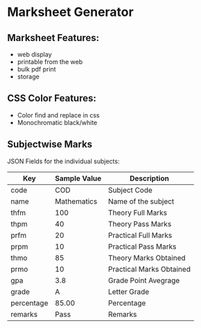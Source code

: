 # Marksheet Generator
## Marksheet Features:
- web display
- printable from the web
- bulk pdf print
- storage

## CSS Color Features:
- Color find and replace in css
- Monochromatic black/white

## Subjectwise Marks

JSON Fields for the individual subjects:

| Key         | Sample Value | Description |
|-------------|--------------|-------------|
| code        | COD          | Subject Code
| name        | Mathematics  | Name of the subject
| thfm        | 100          | Theory Full Marks
| thpm        | 40           | Theory Pass Marks
| prfm        | 20           | Practical Full Marks
| prpm        | 10           | Practical Pass Marks
| thmo        | 85           | Theory Marks Obtained
| prmo        | 10           | Practical Marks Obtained
| gpa         | 3.8          | Grade Point Avegrage
| grade       | A            | Letter Grade
| percentage  | 85.00        | Percentage
| remarks     | Pass         | Remarks
